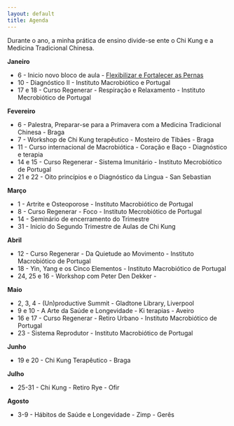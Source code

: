 ```yaml
---
layout: default 
title: Agenda
---
```


Durante o ano, a minha prática de ensino divide-se ente o Chi Kung e a Medicina Tradicional Chinesa.

**Janeiro**

+ 6 - Inicio novo bloco de aula - [Flexibilizar e Fortalecer as Pernas][1]
+ 10 - Diagnóstico II - Instituto Macrobiótico e Portugal
+ 17 e 18 - Curso Regenerar - Respiração e Relaxamento - Instituto Mecrobiótico de Portugal

**Fevereiro**

+ 6 - Palestra, Preparar-se para a Primavera com a Medicina Tradicional Chinesa - Braga
+ 7 - Workshop de Chi Kung terapêutico - Mosteiro de Tibães - Braga
+ 11 - Curso internacional de Macrobiótica - Coração e Baço - Diagnóstico e terapia
+ 14 e 15 - Curso Regenerar - Sistema Imunitário - Instituto Mecrobiótico de Portugal
+ 21 e 22 - Oito princípios e o Diagnóstico da Lingua - San Sebastian

**Março**

+ 1 - Artrite e Osteoporose - Instituto Macrobiótico de Portugal
+ 8 - Curso Regenerar - Foco - Instituto Mecrobiótico de Portugal
+ 14 - Seminário de encerramento do Trimestre
+ 31 - Inicio do Segundo Trimestre de Aulas de Chi Kung

**Abril**
 
+ 12 - Curso Regenerar - Da Quietude ao Movimento - Instituto Macrobiótico de Portugal
+ 18 - Yin, Yang e os Cinco Elementos - Instituto Macrobiótico de Portugal
+ 24, 25 e 16 - Workshop com Peter Den Dekker - 

**Maio**

+ 2, 3, 4 - (Un)productive Summit - Gladtone Library, Liverpool
+ 9 e 10 - A Arte da Saúde e Longevidade - Ki terapias - Aveiro
+ 16 e 17 - Curso Regenerar - Retiro Urbano - Instituto Macrobiótico de Portugal
+ 23 - Sistema Reprodutor - Instituto Macrobiótico de Portugal

**Junho**

+ 19 e 20 - Chi Kung Terapêutico - Braga

**Julho**

+ 25-31 - Chi Kung - Retiro Rye - Ofir

**Agosto**

+ 3-9 - Hábitos de Saúde e Longevidade - Zimp - Gerês

[1]: http://lourencoazevedo.com/aulas.html 